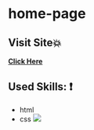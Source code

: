 # home-page
## Visit Site:boom:
**[Click Here]( https://amal-mousa.github.io/home-page/)**
## Used Skills: :exclamation:
* html
* css
![](img/)
